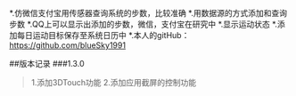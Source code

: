 
*.仿微信支付宝用传感器查询系统的步数，比较准确
*.用数据源的方式添加和查询步数
*.QQ上可以显示出添加的步数，微信，支付宝在研究中
*.显示运动状态
*.添加每日运动目标保存至系统日历中
*.本人的gitHub：https://github.com/blueSky1991



##版本记录
###1.3.0
>1.添加3DTouch功能
>2.添加应用截屏的控制功能 


